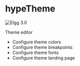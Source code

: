 hypeTheme
=========
![Elgg 3.0](https://img.shields.io/badge/Elgg-3.0-orange.svg?style=flat-square)

Theme editor

* Configure theme colors
* Configure theme breakpoints
* Configure theme fonts
* Configure theme landing page
